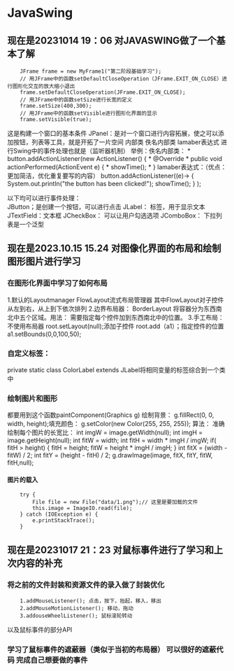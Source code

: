 # JavaSwing

## 现在是20231014 19：06 对JAVASWING做了一个基本了解

        JFrame frame = new MyFrame1("第二阶段基础学习");
        // 用JFrame中的函数setDefaultCloseOperation（JFrame.EXIT_ON_CLOSE）进行图形化交互的放大缩小退出
        frame.setDefaultCloseOperation(JFrame.EXIT_ON_CLOSE);
        // 用JFrame中的函数setSize进行长宽的定义
        frame.setSize(400,300);
        // 用JFrame中的函数setVisible进行图形化界面的显示
        frame.setVisible(true);
        
这是构建一个窗口的基本条件
JPanel：是对一个窗口进行内容拓展，使之可以添加按钮，列表等工具，就是开拓了一片空间
内部类 佚名内部类 lamaber表达式 进行Swing中的事件处理也就是（监听器机制）
举例：佚名内部类：
         *         button.addActionListener(new ActionListener() {
         *            @Override
         *            public void actionPerformed(ActionEvent e) {
         *                showTime();
         *            }
         lamaber表达式：（优点：更加简洁，优化重复要写的内容）
      button.addActionListener((e)-> {
            System.out.println("the button has been clicked!");
            showTime();
        } );

以下均可以进行事件处理：     
    JButton；是创建一个按钮，可以进行点击
    JLabel： 标签，用于显示文本
    JTextField：文本框
    JCheckBox： 可以让用户勾选选项
    JComboBox： 下拉列表是一个泛型
## 现在是2023.10.15 15.24 对图像化界面的布局和绘制图形图片进行学习
### 在图形化界面中学习了如何布局
1.默认的Layoutmanager FlowLayout流式布局管理器 其中FlowLayout对子控件从左到右，从上到下依次排列
2.边界布局器： BorderLayout 将容器分为东西南北中五个区域。用法： 需要指定每个控件加到东西南北中的位置。
3.手工布局： 不使用布局器 root.setLayout(null);添加子控件 root.add（a1）；指定控件的位置 a1.setBounds(0,0,100,50);
### 自定义标签：
 private static class ColorLabel extends JLabel将相同变量的标签综合到一个类中
### 绘制图片和图形
都要用到这个函数paintComponent(Graphics g)
绘制背景： g.fillRect(0, 0, width, height);填充颜色： g.setColor(new Color(255, 255, 255));
算法： 准确绘制每个图片的长宽比：
            int imgW = image.getWidth(null);
            int imgH = image.getHeight(null);
            int fitW = width;
            int fitH = width * imgH / imgW;
            if( fitH > height) {
                fitH = height;
                fitW = height * imgH / imgH;
                }
            int fitX = (width - fitW) / 2;
            int fitY = (height - fitH) / 2;
            g.drawImage(image, fitX, fitY, fitW, fitH,null);
#### 图片的载入
        try {
            File file = new File("data/1.png");// 这里是要加载的文件
            this.image = ImageIO.read(file);
        } catch (IOException e) {
            e.printStackTrace();
        }
## 现在是20231017 21：23 对鼠标事件进行了学习和上次内容的补充
### 将之前的文件封装和资源文件的录入做了封装优化
        1.addMouseListener(); 点击，按下，抬起，移入，移出
        2.addMouseMotionListener(); 移动，拖动
        3.addouseWheelListener(); 鼠标滚轮转动
以及鼠标事件的部分API
### 学习了鼠标事件的遮蔽器（类似于当初的布局器） 可以很好的遮蔽代码 完成自己想要做的事件
 

